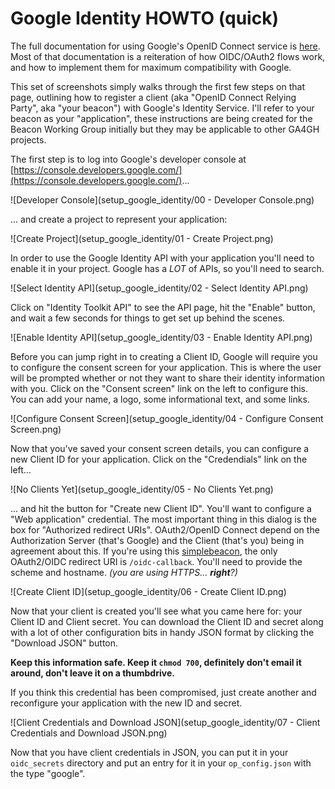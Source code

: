 # Google Identity HOWTO (quick)

The full documentation for using Google's OpenID Connect service is [here](https://developers.google.com/identity/protocols/OpenIDConnect).  Most of that documentation is a reiteration of how OIDC/OAuth2 flows work, and how to implement them for maximum compatibility with Google.

This set of screenshots simply walks through the first few steps on that page, outlining how to register a client (aka "OpenID Connect Relying Party", aka "your beacon") with Google's Identity Service.  I'll refer to your beacon as your "application", these instructions are being created for the Beacon Working Group initially but they may be applicable to other GA4GH projects.


The first step is to log into Google's developer console at [https://console.developers.google.com/](https://console.developers.google.com/)...

![Developer Console](setup_google_identity/00 - Developer Console.png)

... and create a project to represent your application:

![Create Project](setup_google_identity/01 - Create Project.png)

In order to use the Google Identity API with your application you'll need to enable it in your project.  Google has a *LOT* of APIs, so you'll need to search.

![Select Identity API](setup_google_identity/02 - Select Identity API.png)

Click on "Identity Toolkit API" to see the API page, hit the "Enable" button, and wait a few seconds for things to get set up behind the scenes.

![Enable Identity API](setup_google_identity/03 - Enable Identity API.png)

Before you can jump right in to creating a Client ID, Google will require you to configure the consent screen for your application.  This is where the user will be prompted whether or not they want to share their identity information with you.  Click on the "Consent screen" link on the left to configure this.  You can add your name, a logo, some informational text, and some links.

![Configure Consent Screen](setup_google_identity/04 - Configure Consent Screen.png)

Now that you've saved your consent screen details, you can configure a new Client ID for your application.  Click on the "Credendials" link on the left...

![No Clients Yet](setup_google_identity/05 - No Clients Yet.png)

... and hit the button for "Create new Client ID".  You'll want to configure a "Web application" credential.  The most important thing in this dialog is the box for "Authorized redirect URIs".  OAuth2/OpenID Connect depend on the Authorization Server (that's Google) and the Client (that's you) being in agreement about this.  If you're using this [simplebeacon](https://github.com/Genecloud/simplebeacon), the only OAuth2/OIDC redirect URI is `/oidc-callback`.  You'll need to provide the scheme and hostname. _(you are using HTTPS... **right**?)_

![Create Client ID](setup_google_identity/06 - Create Client ID.png)

Now that your client is created you'll see what you came here for: your Client ID and Client secret.  You can download the Client ID and secret along with a lot of other configuration bits in handy JSON format by clicking the "Download JSON" button. 

**Keep this information safe.  Keep it `chmod 700`, definitely don't email it around, don't leave it on a thumbdrive.**

If you think this credential has been compromised, just create another and reconfigure your application with the new ID and secret.

![Client Credentials and Download JSON](setup_google_identity/07 - Client Credentials and Download JSON.png)

Now that you have client credentials in JSON, you can put it in your `oidc_secrets` directory and put an entry for it in your `op_config.json` with the type "google".
